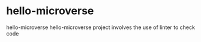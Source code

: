 # hello-microverse

hello-microverse
hello-microverse project involves the use of linter to check code
